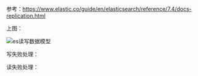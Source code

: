 参考：https://www.elastic.co/guide/en/elasticsearch/reference/7.4/docs-replication.html

上图：

![es读写数据模型](http://poettian-md-doc.oss-cn-beijing.aliyuncs.com/paper/20220417/ZrJH2u.jpg)

写失败处理：



读失败处理：